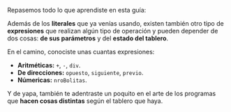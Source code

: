 Repasemos todo lo que aprendiste en esta guía:

Además de los **literales** que ya venías usando, existen también otro tipo de **expresiones** que realizan algún tipo de operación y pueden depender de dos cosas: **de sus parámetros** y del **estado del tablero**.

En el camino, conociste unas cuantas expresiones:

* **Aritméticas:** `+`, `-`, `div`.
* **De direcciones:** `opuesto`, `siguiente`, `previo`.
* **Númericas:** `nroBolitas`.

Y de yapa, también te adentraste un poquito en el arte de los programas que **hacen cosas distintas** según el tablero que haya.